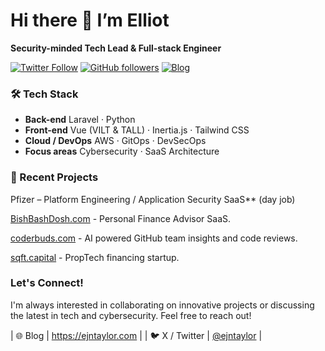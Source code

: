 # Hi there 👋 I’m Elliot
**Security-minded Tech Lead & Full-stack Engineer**

[![Twitter Follow](https://img.shields.io/twitter/follow/ejntaylor?style=social)](https://twitter.com/ejntaylor)
[![GitHub followers](https://img.shields.io/github/followers/ejntaylor?style=social)](https://github.com/ejntaylor)
[![Blog](https://img.shields.io/badge/Blog-ejntaylor.com-blue)](https://ejntaylor.com)


### 🛠️ Tech Stack

- **Back-end**  Laravel · Python  
- **Front-end**  Vue (VILT & TALL) · Inertia.js · Tailwind CSS  
- **Cloud / DevOps**  AWS · GitOps · DevSecOps  
- **Focus areas**  Cybersecurity · SaaS Architecture


### 🚀 Recent Projects

Pfizer – Platform Engineering / Application Security SaaS** (day job)  

[BishBashDosh.com](https://bishbashdosh.com) - Personal Finance Advisor SaaS.

[coderbuds.com](https://coderbuds.com) - AI powered GitHub team insights and code reviews.

[sqft.capital](https://sqft.capital) - PropTech financing startup.


### Let's Connect!
I'm always interested in collaborating on innovative projects or discussing the latest in tech and cybersecurity. Feel free to reach out!

| 🌐 Blog | <https://ejntaylor.com> |
| 🐦 X / Twitter | [@ejntaylor](https://twitter.com/ejntaylor) |
